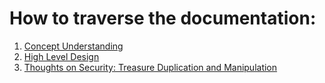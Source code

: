 # How to traverse the documentation:
1. [Concept Understanding](concept-understanding.md)
2. [High Level Design](high-level-system-design.md)
3. [Thoughts on Security: Treasure Duplication and Manipulation](treasure-duplication-and-manipulation.md)